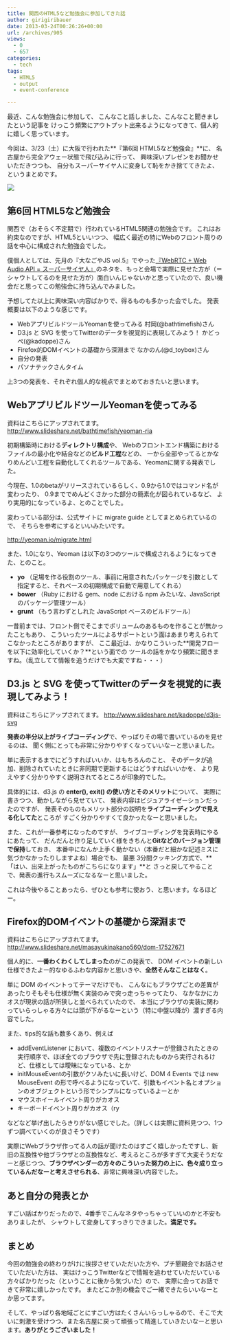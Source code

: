 ```yaml
---
title: 関西のHTML5など勉強会に参加してきた話
author: girigiribauer
date: 2013-03-24T00:26:26+00:00
url: /archives/905
views:
  - 0
  - 657
categories:
  - tech
tags:
  - HTML5
  - output
  - event-conference

---
```

最近、こんな勉強会に参加して、 こんなこと話しました、こんなこと聞きましたという記事を けっこう頻繁にアウトプット出来るようになってきて、個人的に嬉しく思っています。

今回は、3/23（土）に大阪で行われた**『第6回 HTML5など勉強会』**に、 名古屋から完全アウェー状態で飛び込みに行って、 興味深いプレゼンをお聞かせいただきつつも、 自分もスーパーサイヤ人に変身して恥をかき捨ててきたよ、というまとめです。

![][1]

## 第6回 HTML5など勉強会

関西で（おそらく不定期で）行われているHTML5関連の勉強会です。 これはお約束なのですが、HTML5といいつつ、 幅広く最近の特にWebのフロント周りの話を中心に構成された勉強会でした。

僕個人としては、先月の『大なごやJS vol.5』でやった[『WebRTC + Web Audio API = スーパーサイヤ人』][2]のネタを、もっと会場で実際に見せた方が（＝シャウトしてるのを見せた方が）面白いんじゃないかと思っていたので、良い機会だと思ってこの勉強会に持ち込んでみました。

予想してた以上に興味深い内容ばかりで、得るものも多かった会でした。 発表概要は以下のような感じです。

  * WebアプリビルドツールYeomanを使ってみる 村岡(@bathtimefish)さん
  * D3.js と SVG を使ってTwitterのデータを視覚的に表現してみよう！ かどっぺ(@kadoppe)さん
  * Firefox的DOMイベントの基礎から深淵まで なかのん(@d_toybox)さん
  * 自分の発表
  * パソナテックさんタイム

上3つの発表を、それぞれ個人的な視点でまとめておきたいと思います。

## WebアプリビルドツールYeomanを使ってみる

資料はこちらにアップされてます。 <http://www.slideshare.net/bathtimefish/yeoman-ria>

初期構築時における**ディレクトリ構成**や、 Webのフロントエンド構築におけるファイルの最小化や結合などの**ビルド工程**などの、 一から全部やってるとかなりめんどい工程を自動化してくれるツールである、Yeomanに関する発表でした。

今現在、1.0のbetaがリリースされているらしく、0.9から1.0ではコマンド名が変わったり、 0.9まででめんどくさかった部分の簡素化が図られているなど、 より実用的になっているよ、とのことでした。

変わっている部分は、公式サイトに migrate guide としてまとめられているので、 そちらを参考にするといいみたいです。

<http://yeoman.io/migrate.html>

また、1.0になり、Yeoman は以下の3つのツールで構成されるようになってきた、とのこと。

  * **yo** （足場を作る役割のツール、事前に用意されたパッケージを引数として指定すると、それベースの初期構成で自動で用意してくれる）
  * **bower** （Ruby における gem、node における npm みたいな、JavaScriptのパッケージ管理ツール）
  * **grunt** （もう言わずとしれた JavaScript ベースのビルドツール）

一昔前までは、フロント側でそこまでボリュームのあるものを作ることが無かったこともあり、 こういったツールによるサポートという面はあまり考えられてこなかったところがありますが、 ここ最近は、かなりこういった**開発フローを以下に効率化していくか？**という面での ツールの話をかなり頻繁に聞きますね。（乱立してて情報を追うだけでも大変ですね・・・）

## D3.js と SVG を使ってTwitterのデータを視覚的に表現してみよう！

資料はこちらにアップされてます。 <http://www.slideshare.net/kadoppe/d3js-svg>

**発表の半分以上がライブコーディング**で、やっぱりその場で書いているのを見せるのは、 聞く側にとっても非常に分かりやすくなっていいなーと思いました。

単に表示するまでにどうすればいいか、はもちろんのこと、 そのデータが追加、削除されていたときに非同期で更新するにはどうすればいいかを、 より見えやすく分かりやすく説明されてるところが印象的でした。

具体的には、d3.js の **enter(), exit() の使い方とそのメリット**について、 実際に書きつつ、動かしながら見せていて、 発表内容はビジュアライゼーションだったのですが、 発表そのものもメリット部分の説明を**ライブコーディングで見える化してた**ところが すごく分かりやすくて良かったなーと思いました。

また、これが一番参考になったのですが、 ライブコーディングを発表時にやるにあたって、 だんだんと作り足していく様をきちんと**Gitなどのバージョン管理で保持**しておき、 本番中になんか上手く動かない（本番だと細かな記述ミスに気づかなかったりしますよね）場合でも、 最悪 3分間クッキング方式で、**「はい、出来上がったものがこちらになります」**と さっと戻してやることで、発表の進行もスムーズになるなーと思いました。

これは今後やることあったら、ぜひとも参考に使おう、と思います。なるほどー。

## Firefox的DOMイベントの基礎から深淵まで

資料はこちらにアップされてます。 <http://www.slideshare.net/masayukinakano560/dom-17527671>

個人的に、**一番わくわくしてしまった**のがこの発表で、 DOM イベントの新しい仕様できたよー的なゆるふわな内容かと思いきや、**全然そんなことはなく**。

単に DOM のイベントってテーマだけでも、 こんなにもブラウザごとの差異があったりそもそも仕様が無く実装のみで突っ走っちゃってたり、 なかなかにカオスが現状の話が所狭しと並べられていたので、 本当にブラウザの実装に関わっていらっしゃる方々には頭が下がるなーという（特に中盤以降が）濃すぎる内容でした。

また、tips的な話も数多くあり、例えば

  * addEventListener において、複数のイベントリスナーが登録されたときの実行順序で、ほぼ全てのブラウザで先に登録されたものから実行されるけど、仕様としては曖昧になっている、とか
  * initMouseEventの引数がクソみたいに長いけど、DOM 4 Events では new MouseEvent の形で呼べるようになっていて、引数もイベント名とオプションのオブジェクトという形でシンプルになっているよーとか
  * マウスホイールイベント周りがカオス
  * キーボードイベント周りがカオス（ry

などなど挙げ出したらきりがない感じでした。（詳しくは実際に資料見つつ、1つずつ調べていくのが良さそうです）

実際にWebブラウザ作ってる人の話が聞けたのはすごく嬉しかったですし、新旧の互換性や他ブラウザとの互換性など、考えるところが多すぎて大変そうだなーと感じつつ、**ブラウザベンダーの方々のこういった努力の上に、色々成り立っているんだなーと考えさせられる**、非常に興味深い内容でした。

## あと自分の発表とか

すごい話ばかりだったので、4番手でこんなネタやっちゃっていいのかと不安もありましたが、 シャウトして変身してすっきりできました。**満足です。**

## まとめ

今回の勉強会の終わりがけに挨拶させていただいた方や、プチ懇親会でお話させていただいた方は、 実はけっこうTwitterなどで情報を追わせていただいている方々ばかりだった（ということに後から気づいた）ので、 実際に会ってお話できて非常に嬉しかったです。 またどこか別の機会でご一緒できたらいいなーとか思ってます。

そして、やっぱり各地域ごとにすごい方はたくさんいらっしゃるので、そこで大いに刺激を受けつつ、また名古屋に戻って頑張って精進していきたいなーと思います。**ありがとうございました！**

 [1]: /img/2013/03/html5-west01.png
 [2]: /archives/834/


